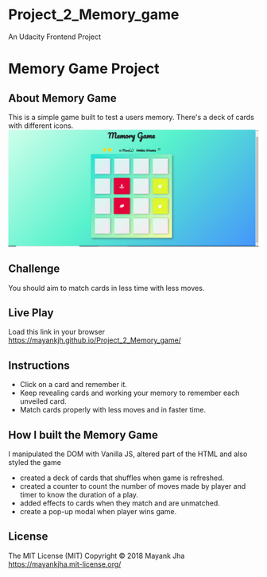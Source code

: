 # Project_2_Memory_game
An Udacity Frontend Project

# Memory Game Project

## About Memory Game
This is a simple game built to test a users memory. There's a deck of cards with different icons.
![snippet](img/capture.png)

## Challenge
You should aim to match cards in less time with less moves.

## Live Play
Load this link in your browser https://mayankjh.github.io/Project_2_Memory_game/

## Instructions
* Click on a card and remember it.
* Keep revealing cards and working your memory to remember each unveiled card.
* Match cards properly with less moves and in faster time.


## How I built the Memory Game
I manipulated the DOM with Vanilla JS, altered part of the HTML and also styled the game
* created a deck of cards that shuffles when game is refreshed.
* created a counter to count the number of moves made by player and timer to know the duration of a play.
* added effects to cards when they match and are unmatched.
* create a pop-up modal when player wins game.

## License

The MIT License (MIT)
Copyright © 2018 Mayank Jha https://mayankjha.mit-license.org/
